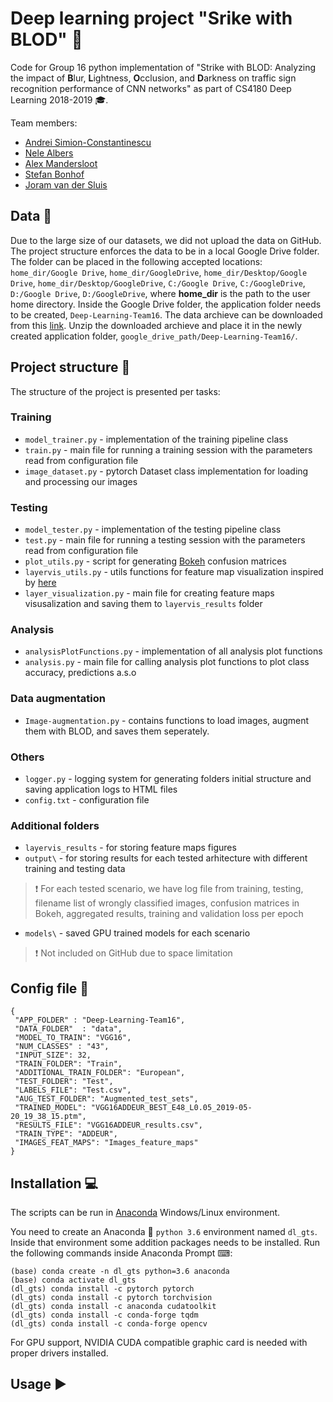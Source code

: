 # Deep learning project "Srike with BLOD" :vertical_traffic_light:

Code for Group 16 python implementation of "Strike with BLOD: Analyzing the impact of **B**lur, **L**ightness, **O**cclusion, and **D**arkness on traffic sign recognition performance of CNN networks" as part of CS4180 Deep Learning 2018-2019 :mortar_board:.

Team members:

 * [Andrei Simion-Constantinescu](https://www.linkedin.com/in/andrei-simion-constantinescu/)
 * [Nele Albers](https://github.com/nelealbers)
 * [Alex Mandersloot](https://github.com/Aleexm)
 * [Stefan Bonhof](https://github.com/SDBonhof)
 * [Joram van der Sluis](https://github.com/joramvdsluis)
 
 ## Data :floppy_disk:
 
 Due to the large size of our datasets, we did not upload the data on GitHub. The project structure enforces the data to be in a local Google Drive folder. The folder can be placed in the following accepted locations: `home_dir/Google Drive`, `home_dir/GoogleDrive`, `home_dir/Desktop/Google Drive`, `home_dir/Desktop/GoogleDrive`, `C:/Google Drive`, `C:/GoogleDrive`, `D:/Google Drive`, `D:/GoogleDrive`, where **home_dir** is the path to the user home directory. Inside the Google Drive folder, the application folder needs to be created, `Deep-Learning-Team16`. The data archieve can be downloaded from this [link](https://drive.google.com/file/d/18ZK4E9jfKA8pvgsDfyMq0CiOxbw7Iq9B/view?usp=sharing). Unzip the downloaded archieve and place it in the newly created application folder, `google_drive_path/Deep-Learning-Team16/`.
 
 ## Project structure :open_file_folder:
 
 The structure of the project is presented per tasks:
 
 ### Training
 
 * `model_trainer.py` - implementation of the training pipeline class
 * `train.py` - main file for running a training session with the parameters read from configuration file
 * `image_dataset.py` - pytorch Dataset class implementation for loading and processing our images

### Testing

* `model_tester.py` - implementation of the testing pipeline class
* `test.py` - main file for running a testing session with the parameters read from configuration file
* `plot_utils.py` - script for generating [Bokeh](https://bokeh.pydata.org/en/latest/) confusion matrices
* `layervis_utils.py` - utils functions for feature map visualization inspired by [here](https://github.com/utkuozbulak/pytorch-cnn-visualizations)
* `layer_visualization.py` - main file for creating feature maps visusalization and saving them to `layervis_results` folder

### Analysis

* `analysisPlotFunctions.py` - implementation of all analysis plot functions
* `analysis.py` - main file for calling analysis plot functions to plot class accuracy, predictions a.s.o

### Data augmentation

* `Image-augmentation.py` - contains functions to load images, augment them with BLOD, and saves them seperately.

### Others
* `logger.py` -  logging system for generating folders initial structure and saving application logs to HTML files
* `config.txt` - configuration file

### Additional folders
* `layervis_results` - for storing feature maps figures
* `output\` - for storing results for each tested arhitecture with different training and testing data
> :exclamation: For each tested scenario, we have log file from training, testing, filename list of wrongly classified images, confusion matrices in Bokeh, aggregated results, training and validation loss per epoch
* `models\` - saved GPU trained models for each scenario
> :exclamation: Not included on GitHub due to space limitation
 
## Config file :bookmark_tabs:
 
 ```
{
  "APP_FOLDER" : "Deep-Learning-Team16",
  "DATA_FOLDER"  : "data",
  "MODEL_TO_TRAIN": "VGG16",
  "NUM_CLASSES" : "43",
  "INPUT_SIZE": 32,
  "TRAIN_FOLDER": "Train",
  "ADDITIONAL_TRAIN_FOLDER": "European",
  "TEST_FOLDER": "Test",
  "LABELS_FILE": "Test.csv",
  "AUG_TEST_FOLDER": "Augmented_test_sets",
  "TRAINED_MODEL": "VGG16ADDEUR_BEST_E48_L0.05_2019-05-20_19_38_15.ptm",
  "RESULTS_FILE": "VGG16ADDEUR_results.csv",
  "TRAIN_TYPE": "ADDEUR",
  "IMAGES_FEAT_MAPS": "Images_feature_maps"
}
```

## Installation :computer:

The scripts can be run in [Anaconda](https://www.anaconda.com/download/) Windows/Linux environment.

You need to create an Anaconda :snake: `python 3.6` environment named `dl_gts`.
Inside that environment some addition packages needs to be installed. Run the following commands inside Anaconda Prompt ⌨:
```shell
(base) conda create -n dl_gts python=3.6 anaconda
(base) conda activate dl_gts
(dl_gts) conda install -c pytorch pytorch
(dl_gts) conda install -c pytorch torchvision
(dl_gts) conda install -c anaconda cudatoolkit
(dl_gts) conda install -c conda-forge tqdm 
(dl_gts) conda install -c conda-forge opencv
```

For GPU support, NVIDIA CUDA compatible graphic card is needed with proper drivers installed.

## Usage :arrow_forward:
